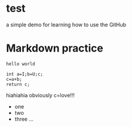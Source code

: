# test
a simple demo for learning how to use the GitHub

# Markdown practice
`hello world`
```
int a=I;b=U;c;
c=a+b;
return c; 
```
hiahiahia obviously c=love!!!
- one
- two
- three
...


